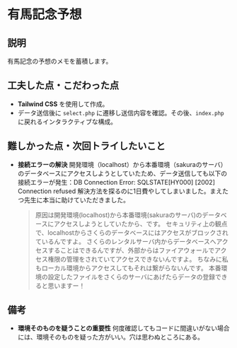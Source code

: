 # 有馬記念予想
## 説明
有馬記念の予想のメモを蓄積します。
## 工夫した点・こだわった点
- **Tailwind CSS** を使用して作成。
- データ送信後に `select.php` に遷移し送信内容を確認。その後、`index.php` に戻れるインタラクティブな構成。
## 難しかった点・次回トライしたいこと
- **接続エラーの解決**
  開発環境（localhost）から本番環境（sakuraのサーバ）のデータベースにアクセスしようとしていたため、データ送信しても以下の接続エラーが発生：DB Connection Error: SQLSTATE[HY000] [2002] Connection refused
  解決方法を探るのに1日費やしてしまいました。まえたつ先生に本当に助けていただきました。
  >原因は開発環境(localhost)から本番環境(sakuraのサーバ)のデータベースにアクセスしようとしていたから、です。
  >セキュリティ上の観点で、localhostからさくらのデータベースにはアクセスがブロックされているんですよ。
  >さくらのレンタルサーバ内からデータベースへアクセスすることはできるんですが、外部からはファイアウォールでアクセス権限の管理をされていてアクセスできないんですよ。
  >ちなみに私もローカル環境からアクセスしてもそれは繋がらないんです。
  >本番環境の設定したファイルをさくらのサーバにあげたらデータの登録できると思いますー！
## 備考
- **環境そのものを疑うことの重要性**
何度確認してもコードに間違いがない場合には、環境そのものを疑った方がいい。穴は思わぬところにある。
